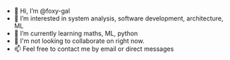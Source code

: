- 👋 Hi, I’m @foxy-gal
- 👀 I’m interested in system analysis, software development, architecture, ML
- 🌱 I’m currently learning maths, ML, python
- 💞️ I'm not looking to collaborate on right now.
- 📫 Feel free to contact me by email or direct messages

<!---
foxy-gal/foxy-gal is a ✨ special ✨ repository because its `README.md` (this file) appears on your GitHub profile.
You can click the Preview link to take a look at your changes.
--->

